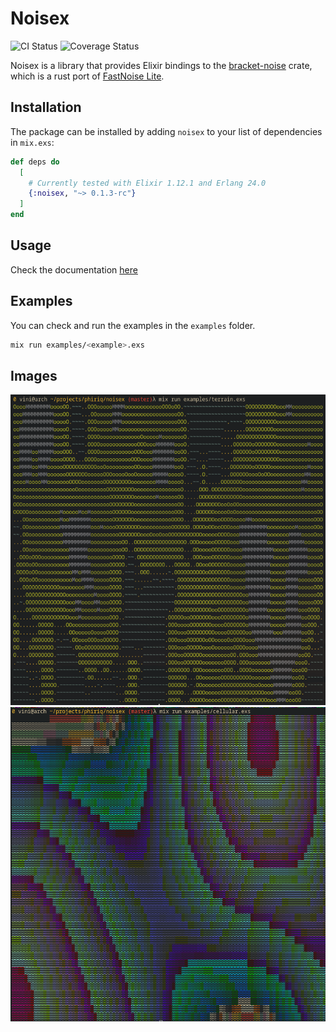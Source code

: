 # Noisex

![CI Status](https://github.com/Phiriq/noisex/actions/workflows/ci.yml/badge.svg)
![Coverage Status](https://coveralls.io/repos/Phiriq/noisex/badge.svg?branch=master)

Noisex is a library that provides Elixir bindings to the [bracket-noise](https://crates.io/crates/bracket-noise) crate, which is a rust port of [FastNoise Lite](https://github.com/Auburn/FastNoiseLite).


## Installation

The package can be installed by adding `noisex` to your list of dependencies in `mix.exs`:

```elixir
def deps do
  [
    # Currently tested with Elixir 1.12.1 and Erlang 24.0
    {:noisex, "~> 0.1.3-rc"}
  ]
end
```

## Usage
Check the documentation [here](https://hexdocs.pm/noisex/0.1.3-rc/Noisex.html)

## Examples
You can check and run the examples in the `examples` folder.
```bash
mix run examples/<example>.exs
```

## Images
![Output of the terrain.exs example](images/terrain.png)
![Output of the cellular.exs example](images/cellular.png)

